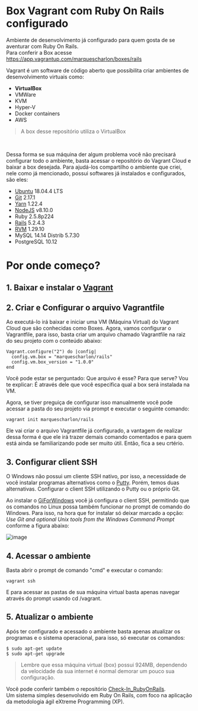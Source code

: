 # Box Vagrant com Ruby On Rails configurado
Ambiente de desenvolvimento já configurado para quem gosta de se aventurar com Ruby On Rails. <br>
Para conferir a Box acesse https://app.vagrantup.com/marquescharlon/boxes/rails

Vagrant é um software de código aberto que possibilita criar ambientes de desenvolvimento virtuais como:
- **VirtualBox**
- VMWare
- KVM
- Hyper-V
- Docker containers
- AWS

> A box desse repositório utiliza o VirtualBox
<br>

Dessa forma se sua máquina der algum problema você não precisará configurar todo o ambiente, basta acessar o repositório do Vagrant Cloud e baixar a box desejada. Para ajudá-los compartilho o ambiente que criei, nele como já mencionado, possui softwares já instalados e configurados, são eles:

- [Ubuntu](https://ubuntu.com/download/desktop) 18.04.4 LTS
- [Git](https://gitforwindows.org/) 2.17.1
- [Yarn](https://yarnpkg.com/) 1.22.4
- [NodeJS](https://nodejs.org/en/) v8.10.0
- Ruby 2.5.8p224
- [Rails](https://rubyonrails.org/) 5.2.4.3
- [RVM](https://rvm.io/) 1.29.10
- MySQL 14.14 Distrib 5.7.30
- PostgreSQL 10.12

# Por onde começo?

## 1. Baixar e instalar o [Vagrant](https://developer.hashicorp.com/vagrant/downloads)
## 2. Criar e Configurar o arquivo Vagrantfile

Ao executá-lo irá baixar e iniciar uma VM (Máquina Virtual) do Vagrant Cloud que são conhecidas como Boxes.
Agora, vamos configurar o Vagrantfile, para isso, basta criar um arquivo chamado Vagrantfile na raiz do seu projeto com o conteúdo abaixo:

```
Vagrant.configure("2") do |config|
  config.vm.box = "marquescharlon/rails"
  config.vm.box_version = "1.0.0"
end
```

Você pode estar se perguntado: Que arquivo é esse? Para que serve? Vou te explicar: É através dele que você especifica qual a box será instalada na VM. 

Agora, se tiver preguiça de configurar isso manualmente você pode acessar a pasta do seu projeto via prompt e executar o seguinte comando: 

```
vagrant init marquescharlon/rails
```

Ele vai criar o arquivo Vagrantfile já configurado, a vantagem de realizar dessa forma é que ele irá trazer demais comando comentados e para quem está ainda se familiarizando pode ser muito útil. Então, fica a seu crtério.

## 3. Configurar client SSH

O Windows não possui um cliente SSH nativo, por isso, a necessidade de você instalar programas alternativos como o [Putty](https://www.putty.org/). Porém, temos duas alternativas. Configurar o client SSH utilizando o Putty ou o próprio Git. 

Ao instalar o [GiForWindows](https://gitforwindows.org/) você já configura o client SSH, permitindo que os comandos no Linux possa também funcionar no prompt de comando do Windows. Para isso, na hora que for instalar só deixar marcado a opção: *Use Git and optional Unix tools from the Windows Command Prompt* conforme a figura abaixo:

![image](https://user-images.githubusercontent.com/22162514/201496794-1fd5905e-84e3-434d-bb87-4d39dcd0fa81.png)

## 4. Acessar o ambiente

Basta abrir o prompt de comando "cmd" e executar o comando:

```
vagrant ssh
```

E para acessar as pastas de sua máquina virtual basta apenas navegar através do prompt usando cd /vagrant.

## 5. Atualizar o ambiente

Após ter configurado e acessado o ambiente basta apenas atualizar os programas e o sistema operacional, para isso, só executar os comandos:

```
$ sudo apt-get update  
$ sudo apt-get upgrade 
```

> Lembre que essa máquina virtual (box) possui 924MB, dependendo da velocidade da sua internet é normal demorar um pouco sua configuração. 

Você pode conferir também o repositório [Check-In_RubyOnRails](https://github.com/marquescharlon/Check-In_RubyOnRails).<br>
Um sistema simples desenvolvido em Ruby On Rails, com foco na aplicação da metodologia ágil eXtreme Programming (XP).
